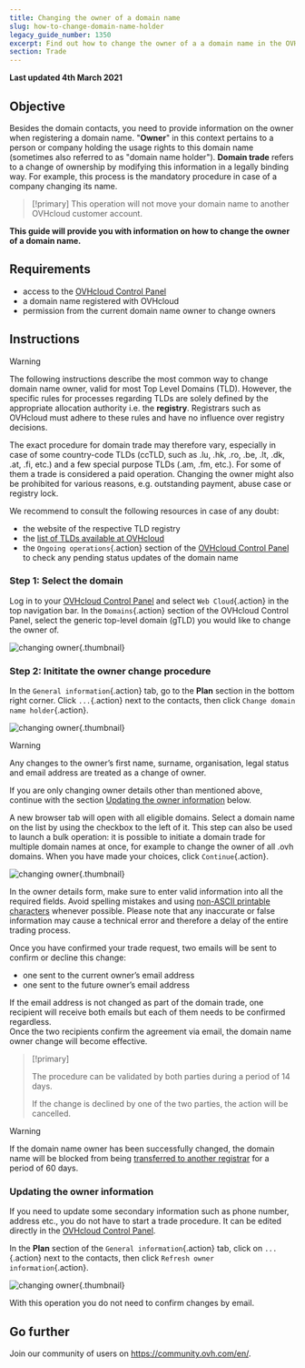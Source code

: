 ```yaml
---
title: Changing the owner of a domain name
slug: how-to-change-domain-name-holder
legacy_guide_number: 1350
excerpt: Find out how to change the owner of a a domain name in the OVHcloud Control Panel
section: Trade
---
```


**Last updated 4th March 2021**

## Objective

Besides the domain contacts, you need to provide information on the owner when registering a domain name. "**Owner**" in this context pertains to a person or company holding the usage rights to this domain name (sometimes also referred to as "domain name holder"). **Domain trade** refers to a change of ownership by modifying this information in a legally binding way. For example, this process is the mandatory procedure in case of a company changing its name.

> [!primary]
>This operation will not move your domain name to another OVHcloud customer account.
>

**This guide will provide you with information on how to change the owner of a domain name.**

## Requirements

- access to the [OVHcloud Control Panel](https://ca.ovh.com/auth/?action=gotomanager&from=https://www.ovh.com/world/&ovhSubsidiary=we)
- a domain name registered with OVHcloud
- permission from the current domain name owner to change owners


## Instructions

> [!warning]
>
> The following instructions describe the most common way to change domain name owner, valid for most Top Level Domains (TLD). However, the specific rules for processes regarding TLDs are solely defined by the appropriate allocation authority i.e. the **registry**. Registrars such as OVHcloud must adhere to these rules and have no influence over registry decisions.
>
> The exact procedure for domain trade may therefore vary, especially in case of some country-code TLDs (ccTLD, such as .lu, .hk, .ro, .be, .lt, .dk, .at, .fi, etc.) and a few special purpose TLDs (.am, .fm, etc.). For some of them a trade is considered a paid operation. Changing the owner might also be prohibited for various reasons, e.g. outstanding payment, abuse case or registry lock. 
>
> We recommend to consult the following resources in case of any doubt:
>
> - the website of the respective TLD registry
> - the [list of TLDs available at OVHcloud](https://www.ovh.com/world/domains/prices/)
> - the `Ongoing operations`{.action} section of the [OVHcloud Control Panel](https://ca.ovh.com/auth/?action=gotomanager&from=https://www.ovh.com/world/&ovhSubsidiary=we) to check any pending status updates of the domain name

### Step 1: Select the domain

Log in to your [OVHcloud Control Panel](https://ca.ovh.com/auth/?action=gotomanager&from=https://www.ovh.com/world/&ovhSubsidiary=we) and select `Web Cloud`{.action} in the top navigation bar. In the `Domains`{.action} section of the OVHcloud Control Panel, select the generic top-level domain (gTLD) you would like to change the owner of.

![changing owner](images/SS_2.png){.thumbnail}

### Step 2: Inititate the owner change procedure

In the `General information`{.action} tab, go to the **Plan** section in the bottom right corner. Click `...`{.action} next to the contacts, then click `Change domain name holder`{.action}.

![changing owner](images/3652-2.png){.thumbnail}

> [!warning]
>
> Any changes to the owner’s first name, surname, organisation, legal status and email address are treated as a change of owner.
> 
> If you are only changing owner details other than mentioned above, continue with the section [Updating the owner information](#updateownerinformation) below.

A new browser tab will open with all eligible domains. Select a domain name on the list by using the checkbox to the left of it. This step can also be used to launch a bulk operation: it is possible to initiate a domain trade for multiple domain names at once, for example to change the owner of all .ovh domains. When you have made your choices, click `Continue`{.action}.

![changing owner](images/3657.PNG){.thumbnail}

In the owner details form, make sure to enter valid information into all the required fields. Avoid spelling mistakes and using [non-ASCII printable characters](http://facweb.cs.depaul.edu/sjost/it212/documents/ascii-pr.htm) whenever possible. Please note that any inaccurate or false information may cause a technical error and therefore a delay of the entire trading process. 

Once you have confirmed your trade request, two emails will be sent to confirm or decline this change:

- one sent to the current owner’s email address
- one sent to the future owner’s email address

If the email address is not changed as part of the domain trade, one recipient will receive both emails but each of them needs to be confirmed regardless.
<br>Once the two recipients confirm the agreement via email, the domain name owner change will become effective.

> [!primary]
>
> The procedure can be validated by both parties during a period of 14 days.
> 
> If the change is declined by one of the two parties, the action will be cancelled.

> [!warning]
>
> If the domain name owner has been successfully changed, the domain name will be blocked from being [transferred to another registrar](../outgoing-transfer-of-generic-or-geographical-domain-name/) for a period of 60 days. 

### Updating the owner information <a name="updateownerinformation"></a>

If you need to update some secondary information such as phone number, address etc., you do not have to start a trade procedure. It can be edited directly in the [OVHcloud Control Panel](https://ca.ovh.com/auth/?action=gotomanager&from=https://www.ovh.com/world/&ovhSubsidiary=we).

In the **Plan** section of the `General information`{.action} tab, click on `...`{.action} next to the contacts, then click `Refresh owner information`{.action}.

![changing owner](images/3658.png){.thumbnail}

With this operation you do not need to confirm changes by email.

## Go further

Join our community of users on https://community.ovh.com/en/.
